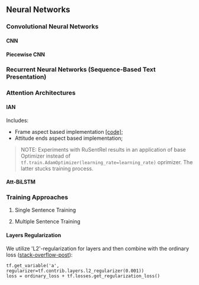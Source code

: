 ## Neural Networks

### Convolutional Neural Networks

#### CNN

#### Piecewise CNN

### Recurrent Neural Networks (Sequence-Based Text Presentation)

### Attention Architectures

#### IAN

Includes:
* Frame aspect based implementation [[code]](context/architectures/ian_frames.py);
* Attitude ends aspect based implementation;
> NOTE: Experiments with RuSentRel results in an application of base Optimizer instead of 
`tf.train.AdamOptimizer(learning_rate=learning_rate)` oprimizer. The latter stucks training process.

#### Att-BiLSTM

### Training Approaches
    
1. Single Sentence Training

2. Multiple Sentence Training

#### Layers Regularization

We utilize 'L2'-regularization for layers and then combine with the ordinary loss 
([stack-overflow-post](https://stackoverflow.com/questions/37107223/how-to-add-regularizations-in-tensorflow#37143333)):
```
tf.get_variable('a', regularizer=tf.contrib.layers.l2_regularizer(0.001))
loss = ordinary_loss + tf.losses.get_regularization_loss()
```
